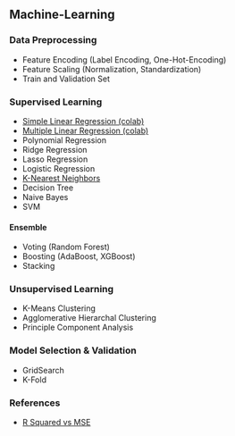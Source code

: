 ## Machine-Learning

### Data Preprocessing
* Feature Encoding (Label Encoding, One-Hot-Encoding)
* Feature Scaling (Normalization, Standardization)
* Train and Validation Set

### Supervised Learning
* <a href = "https://colab.research.google.com/drive/1sJa-yaL31YUF6SrYZ2CnMUT675mSx9gN?usp=sharing" onclick="return ! window.open(this.href);"> Simple Linear Regression (colab) </a> 
* <a href = "https://colab.research.google.com/drive/1KnlRilD7HBvhVsaS8BeYhaGjEpQoghkH?usp=sharing" onclick="return ! window.open(this.href);"> Multiple Linear Regression (colab) </a> 
* Polynomial Regression 
* Ridge Regression
* Lasso Regression
* Logistic Regression 
* <a href = "https://colab.research.google.com/drive/1H4mcgtgLerJ71qLtMeZ-ceZBEU5xHRyt?usp=sharing"> K-Nearest Neighbors </a>
* Decision Tree
* Naive Bayes 
* SVM

#### Ensemble
* Voting (Random Forest)
* Boosting (AdaBoost, XGBoost)
* Stacking

### Unsupervised Learning
* K-Means Clustering
* Agglomerative Hierarchal Clustering
* Principle Component Analysis

### Model Selection & Validation
* GridSearch
* K-Fold

### References 
* <a href = "https://data.library.virginia.edu/is-r-squared-useless/"> R Squared vs MSE </a>
